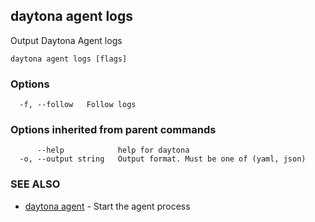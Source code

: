 ## daytona agent logs

Output Daytona Agent logs

```
daytona agent logs [flags]
```

### Options

```
  -f, --follow   Follow logs
```

### Options inherited from parent commands

```
      --help            help for daytona
  -o, --output string   Output format. Must be one of (yaml, json)
```

### SEE ALSO

* [daytona agent](daytona_agent.md)	 - Start the agent process

